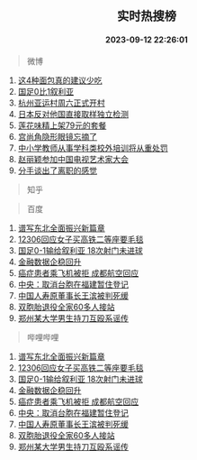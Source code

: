 <div align="center"><h2>实时热搜榜</h2><h4>2023-09-12 22:26:01</h4></div>

> 微博  

1. [这4种面包真的建议少吃](https://s.weibo.com/weibo?q=%E8%BF%994%E7%A7%8D%E9%9D%A2%E5%8C%85%E7%9C%9F%E7%9A%84%E5%BB%BA%E8%AE%AE%E5%B0%91%E5%90%83&t=31&band_rank=1&Refer=top)<br />
2. [国足0比1叙利亚](https://s.weibo.com/weibo?q=%23%E5%9B%BD%E8%B6%B30%E6%AF%941%E5%8F%99%E5%88%A9%E4%BA%9A%23&t=31&band_rank=2&Refer=top)<br />
3. [杭州亚运村周六正式开村](https://s.weibo.com/weibo?q=%23%E6%9D%AD%E5%B7%9E%E4%BA%9A%E8%BF%90%E6%9D%91%E5%91%A8%E5%85%AD%E6%AD%A3%E5%BC%8F%E5%BC%80%E6%9D%91%23&t=31&band_rank=3&Refer=top)<br />
4. [日本反对他国直接取样独立检测](https://s.weibo.com/weibo?q=%23%E6%97%A5%E6%9C%AC%E5%8F%8D%E5%AF%B9%E4%BB%96%E5%9B%BD%E7%9B%B4%E6%8E%A5%E5%8F%96%E6%A0%B7%E7%8B%AC%E7%AB%8B%E6%A3%80%E6%B5%8B%23&t=31&band_rank=4&Refer=top)<br />
5. [莲花味精上架79元的套餐](https://s.weibo.com/weibo?q=%23%E8%8E%B2%E8%8A%B1%E5%91%B3%E7%B2%BE%E4%B8%8A%E6%9E%B679%E5%85%83%E7%9A%84%E5%A5%97%E9%A4%90%23&t=31&band_rank=5&Refer=top)<br />
6. [宫尚角隐形眼镜忘摘了](https://s.weibo.com/weibo?q=%23%E5%AE%AB%E5%B0%9A%E8%A7%92%E9%9A%90%E5%BD%A2%E7%9C%BC%E9%95%9C%E5%BF%98%E6%91%98%E4%BA%86%23&t=31&band_rank=6&Refer=top)<br />
7. [中小学教师从事学科类校外培训将从重处罚](https://s.weibo.com/weibo?q=%23%E4%B8%AD%E5%B0%8F%E5%AD%A6%E6%95%99%E5%B8%88%E4%BB%8E%E4%BA%8B%E5%AD%A6%E7%A7%91%E7%B1%BB%E6%A0%A1%E5%A4%96%E5%9F%B9%E8%AE%AD%E5%B0%86%E4%BB%8E%E9%87%8D%E5%A4%84%E7%BD%9A%23&t=31&band_rank=7&Refer=top)<br />
8. [赵丽颖参加中国电视艺术家大会](https://s.weibo.com/weibo?q=%23%E8%B5%B5%E4%B8%BD%E9%A2%96%E5%8F%82%E5%8A%A0%E4%B8%AD%E5%9B%BD%E7%94%B5%E8%A7%86%E8%89%BA%E6%9C%AF%E5%AE%B6%E5%A4%A7%E4%BC%9A%23&t=31&band_rank=8&Refer=top)<br />
9. [分手谈出了离职的感觉](https://s.weibo.com/weibo?q=%23%E5%88%86%E6%89%8B%E8%B0%88%E5%87%BA%E4%BA%86%E7%A6%BB%E8%81%8C%E7%9A%84%E6%84%9F%E8%A7%89%23&t=31&band_rank=9&Refer=top)<br />

> 知乎  


> 百度  

1. [谱写东北全面振兴新篇章](https://www.baidu.com/s?wd=%E8%B0%B1%E5%86%99%E4%B8%9C%E5%8C%97%E5%85%A8%E9%9D%A2%E6%8C%AF%E5%85%B4%E6%96%B0%E7%AF%87%E7%AB%A0&sa=fyb_news&rsv_dl=fyb_news)<br />
2. [12306回应女子买高铁二等座要毛毯](https://www.baidu.com/s?wd=12306%E5%9B%9E%E5%BA%94%E5%A5%B3%E5%AD%90%E4%B9%B0%E9%AB%98%E9%93%81%E4%BA%8C%E7%AD%89%E5%BA%A7%E8%A6%81%E6%AF%9B%E6%AF%AF&sa=fyb_news&rsv_dl=fyb_news)<br />
3. [国足0-1输给叙利亚 18次射门未进球](https://www.baidu.com/s?wd=%E5%9B%BD%E8%B6%B30-1%E8%BE%93%E7%BB%99%E5%8F%99%E5%88%A9%E4%BA%9A+18%E6%AC%A1%E5%B0%84%E9%97%A8%E6%9C%AA%E8%BF%9B%E7%90%83&sa=fyb_news&rsv_dl=fyb_news)<br />
4. [金融数据企稳回升](https://www.baidu.com/s?wd=%E9%87%91%E8%9E%8D%E6%95%B0%E6%8D%AE%E4%BC%81%E7%A8%B3%E5%9B%9E%E5%8D%87&sa=fyb_news&rsv_dl=fyb_news)<br />
5. [癌症患者乘飞机被拒 成都航空回应](https://www.baidu.com/s?wd=%E7%99%8C%E7%97%87%E6%82%A3%E8%80%85%E4%B9%98%E9%A3%9E%E6%9C%BA%E8%A2%AB%E6%8B%92+%E6%88%90%E9%83%BD%E8%88%AA%E7%A9%BA%E5%9B%9E%E5%BA%94&sa=fyb_news&rsv_dl=fyb_news)<br />
6. [中央：取消台胞在福建暂住登记](https://www.baidu.com/s?wd=%E4%B8%AD%E5%A4%AE%EF%BC%9A%E5%8F%96%E6%B6%88%E5%8F%B0%E8%83%9E%E5%9C%A8%E7%A6%8F%E5%BB%BA%E6%9A%82%E4%BD%8F%E7%99%BB%E8%AE%B0&sa=fyb_news&rsv_dl=fyb_news)<br />
7. [中国人寿原董事长王滨被判死缓](https://www.baidu.com/s?wd=%E4%B8%AD%E5%9B%BD%E4%BA%BA%E5%AF%BF%E5%8E%9F%E8%91%A3%E4%BA%8B%E9%95%BF%E7%8E%8B%E6%BB%A8%E8%A2%AB%E5%88%A4%E6%AD%BB%E7%BC%93&sa=fyb_news&rsv_dl=fyb_news)<br />
8. [双胞胎退役全家60多人接站](https://www.baidu.com/s?wd=%E5%8F%8C%E8%83%9E%E8%83%8E%E9%80%80%E5%BD%B9%E5%85%A8%E5%AE%B660%E5%A4%9A%E4%BA%BA%E6%8E%A5%E7%AB%99&sa=fyb_news&rsv_dl=fyb_news)<br />
9. [郑州某大学男生持刀互殴系谣传](https://www.baidu.com/s?wd=%E9%83%91%E5%B7%9E%E6%9F%90%E5%A4%A7%E5%AD%A6%E7%94%B7%E7%94%9F%E6%8C%81%E5%88%80%E4%BA%92%E6%AE%B4%E7%B3%BB%E8%B0%A3%E4%BC%A0&sa=fyb_news&rsv_dl=fyb_news)<br />

> 哔哩哔哩  

1. [谱写东北全面振兴新篇章](https://www.baidu.com/s?wd=%E8%B0%B1%E5%86%99%E4%B8%9C%E5%8C%97%E5%85%A8%E9%9D%A2%E6%8C%AF%E5%85%B4%E6%96%B0%E7%AF%87%E7%AB%A0&sa=fyb_news&rsv_dl=fyb_news)<br />
2. [12306回应女子买高铁二等座要毛毯](https://www.baidu.com/s?wd=12306%E5%9B%9E%E5%BA%94%E5%A5%B3%E5%AD%90%E4%B9%B0%E9%AB%98%E9%93%81%E4%BA%8C%E7%AD%89%E5%BA%A7%E8%A6%81%E6%AF%9B%E6%AF%AF&sa=fyb_news&rsv_dl=fyb_news)<br />
3. [国足0-1输给叙利亚 18次射门未进球](https://www.baidu.com/s?wd=%E5%9B%BD%E8%B6%B30-1%E8%BE%93%E7%BB%99%E5%8F%99%E5%88%A9%E4%BA%9A+18%E6%AC%A1%E5%B0%84%E9%97%A8%E6%9C%AA%E8%BF%9B%E7%90%83&sa=fyb_news&rsv_dl=fyb_news)<br />
4. [金融数据企稳回升](https://www.baidu.com/s?wd=%E9%87%91%E8%9E%8D%E6%95%B0%E6%8D%AE%E4%BC%81%E7%A8%B3%E5%9B%9E%E5%8D%87&sa=fyb_news&rsv_dl=fyb_news)<br />
5. [癌症患者乘飞机被拒 成都航空回应](https://www.baidu.com/s?wd=%E7%99%8C%E7%97%87%E6%82%A3%E8%80%85%E4%B9%98%E9%A3%9E%E6%9C%BA%E8%A2%AB%E6%8B%92+%E6%88%90%E9%83%BD%E8%88%AA%E7%A9%BA%E5%9B%9E%E5%BA%94&sa=fyb_news&rsv_dl=fyb_news)<br />
6. [中央：取消台胞在福建暂住登记](https://www.baidu.com/s?wd=%E4%B8%AD%E5%A4%AE%EF%BC%9A%E5%8F%96%E6%B6%88%E5%8F%B0%E8%83%9E%E5%9C%A8%E7%A6%8F%E5%BB%BA%E6%9A%82%E4%BD%8F%E7%99%BB%E8%AE%B0&sa=fyb_news&rsv_dl=fyb_news)<br />
7. [中国人寿原董事长王滨被判死缓](https://www.baidu.com/s?wd=%E4%B8%AD%E5%9B%BD%E4%BA%BA%E5%AF%BF%E5%8E%9F%E8%91%A3%E4%BA%8B%E9%95%BF%E7%8E%8B%E6%BB%A8%E8%A2%AB%E5%88%A4%E6%AD%BB%E7%BC%93&sa=fyb_news&rsv_dl=fyb_news)<br />
8. [双胞胎退役全家60多人接站](https://www.baidu.com/s?wd=%E5%8F%8C%E8%83%9E%E8%83%8E%E9%80%80%E5%BD%B9%E5%85%A8%E5%AE%B660%E5%A4%9A%E4%BA%BA%E6%8E%A5%E7%AB%99&sa=fyb_news&rsv_dl=fyb_news)<br />
9. [郑州某大学男生持刀互殴系谣传](https://www.baidu.com/s?wd=%E9%83%91%E5%B7%9E%E6%9F%90%E5%A4%A7%E5%AD%A6%E7%94%B7%E7%94%9F%E6%8C%81%E5%88%80%E4%BA%92%E6%AE%B4%E7%B3%BB%E8%B0%A3%E4%BC%A0&sa=fyb_news&rsv_dl=fyb_news)<br />
